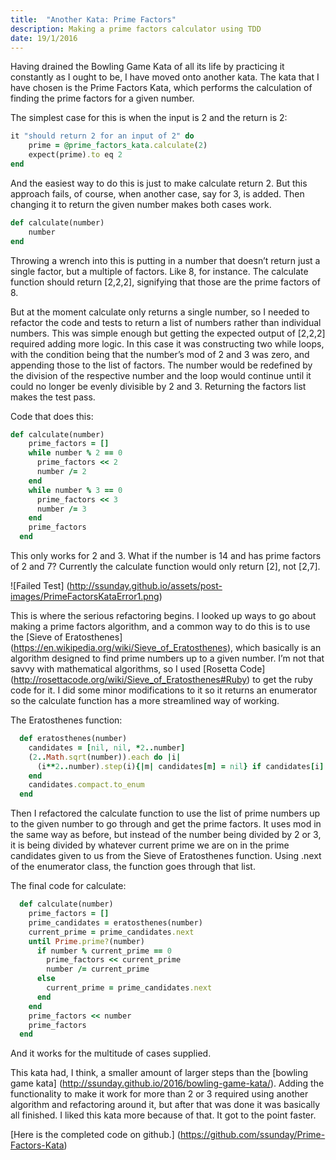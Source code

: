 ```yaml
---
title:  "Another Kata: Prime Factors"
description: Making a prime factors calculator using TDD
date: 19/1/2016
---
```


Having drained the Bowling Game Kata of all its life by practicing it constantly as I ought to be, I have moved onto another kata. The kata that I have chosen is the Prime Factors Kata, which performs the calculation of finding the prime factors for a given number.

The simplest case for this is when the input is 2 and the return is 2:

```ruby
it "should return 2 for an input of 2" do
    prime = @prime_factors_kata.calculate(2)
    expect(prime).to eq 2
end
```
And the easiest way to do this is just to make calculate return 2. But this approach fails, of course, when another case, say for 3, is added. Then changing it to return the given number makes both cases work.

```ruby
def calculate(number)
    number
end
```

Throwing a wrench into this is putting in a number that doesn’t return just a single factor, but a multiple of factors. Like 8, for instance. The calculate function should return [2,2,2], signifying that those are the prime factors of 8.

But at the moment calculate only returns a single number, so I needed to refactor the code and tests to return a list of numbers rather than individual numbers. This was simple enough but getting the expected output of [2,2,2] required adding more logic. In this case it was constructing two while loops, with the condition being that the number’s mod of 2 and 3 was zero, and appending those to the list of factors. The number would be redefined by the division of the respective number and the loop would continue until it could no longer be evenly divisible by 2 and 3. Returning the factors list makes the test pass.

Code that does this:

```ruby
def calculate(number)
    prime_factors = []
    while number % 2 == 0
      prime_factors << 2
      number /= 2
    end
    while number % 3 == 0
      prime_factors << 3
      number /= 3
    end
    prime_factors
  end
```

This only works for 2 and 3. What if the number is 14 and has prime factors of 2 and 7? Currently the calculate function would only return [2], not [2,7].

![Failed Test] (http://ssunday.github.io/assets/post-images/PrimeFactorsKataError1.png)

This is where the serious refactoring begins. I looked up ways to go about making a prime factors algorithm, and a common way to do this is to use the [Sieve of Eratosthenes] (https://en.wikipedia.org/wiki/Sieve_of_Eratosthenes), which basically is an algorithm designed to find prime numbers up to a given number. I’m not that savvy with mathematical algorithms, so I used [Rosetta Code] (http://rosettacode.org/wiki/Sieve_of_Eratosthenes#Ruby) to get the ruby code for it. I did some minor modifications to it so it returns an enumerator so the calculate function has a more streamlined way of working.

The Eratosthenes function:

```ruby
  def eratosthenes(number)
    candidates = [nil, nil, *2..number]
    (2..Math.sqrt(number)).each do |i|
      (i**2..number).step(i){|m| candidates[m] = nil} if candidates[i]
    end
    candidates.compact.to_enum
  end
```

Then I refactored the calculate function to use the list of prime numbers up to the given number to go through and get the prime factors. It uses mod in the same way as before, but instead of the number being divided by 2 or 3, it is being divided by whatever current prime we are on in the prime candidates given to us from the Sieve of Eratosthenes function. Using .next of the enumerator class, the function goes through that list.

The final code for calculate:

``` ruby
  def calculate(number)
    prime_factors = []
    prime_candidates = eratosthenes(number)
    current_prime = prime_candidates.next
    until Prime.prime?(number)
      if number % current_prime == 0
        prime_factors << current_prime
        number /= current_prime
      else
        current_prime = prime_candidates.next
      end
    end
    prime_factors << number
    prime_factors
  end
```

And it works for the multitude of cases supplied.

This kata had, I think, a smaller amount of larger steps than the [bowling game kata] (http://ssunday.github.io/2016/bowling-game-kata/). Adding the functionality to make it work for more than 2 or 3 required using another algorithm and refactoring around it, but after that was done it was basically all finished. I liked this kata more because of that. It got to the point faster.

[Here is the completed code on github.] (https://github.com/ssunday/Prime-Factors-Kata)
